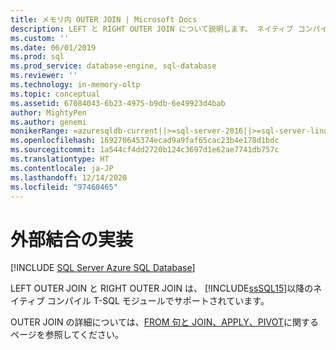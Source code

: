 ```yaml
---
title: メモリ内 OUTER JOIN | Microsoft Docs
description: LEFT と RIGHT OUTER JOIN について説明します。 ネイティブ コンパイル T-SQL モジュールでは、SQL Server の LEFT および RIGHT OUTER JOIN がサポートされています。
ms.custom: ''
ms.date: 06/01/2019
ms.prod: sql
ms.prod_service: database-engine, sql-database
ms.reviewer: ''
ms.technology: in-memory-oltp
ms.topic: conceptual
ms.assetid: 67084043-6b23-4975-b9db-6e49923d4bab
author: MightyPen
ms.author: genemi
monikerRange: =azuresqldb-current||>=sql-server-2016||>=sql-server-linux-2017||=azuresqldb-mi-current
ms.openlocfilehash: 169270645374ecad9a9faf65cac23b4e178d1bdc
ms.sourcegitcommit: 1a544cf4dd2720b124c3697d1e62ae7741db757c
ms.translationtype: HT
ms.contentlocale: ja-JP
ms.lasthandoff: 12/14/2020
ms.locfileid: "97460465"
---
```

# <a name="implementing-an-outer-join"></a>外部結合の実装

[!INCLUDE [SQL Server Azure SQL Database](../../includes/applies-to-version/sql-asdb.md)]

  LEFT OUTER JOIN と RIGHT OUTER JOIN は、 [!INCLUDE[ssSQL15](../../includes/sssql15-md.md)]以降のネイティブ コンパイル T-SQL モジュールでサポートされています。  
  
OUTER JOIN の詳細については、[FROM 句と JOIN、APPLY、PIVOT](../../t-sql/queries/from-transact-sql.md)に関するページを参照してください。
